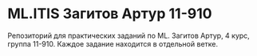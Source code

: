 # ML.ITIS Загитов Артур 11-910
Репозиторий для практических заданий по ML. Загитов Артур, 4 курс, группа 11-910.
Каждое задание находится в отдельной ветке.

